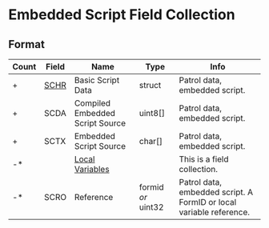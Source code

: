 # Embedded Script Field Collection


## Format

Count | Field | Name | Type | Info
------|-------|------|------|-----
+ | [SCHR](#schr) | Basic Script Data | struct | Patrol data, embedded script.
+ | SCDA | Compiled Embedded Script Source | uint8[] | Patrol data, embedded script.
+ | SCTX | Embedded Script Source | char[] | Patrol data, embedded script.
-* | | [Local Variables](#local-variables-field-collection) | | This is a field collection.
-* | SCRO | Reference | formid *or* uint32 | Patrol data, embedded script. A FormID or local variable reference.
